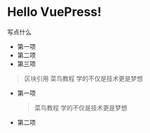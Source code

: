 # Hello VuePress!


写点什么

* 第一项
* 第二项
* 第三项


> 区块引用
> 菜鸟教程
> 学的不仅是技术更是梦想

* 第一项
    > 菜鸟教程
    > 学的不仅是技术更是梦想
* 第二项